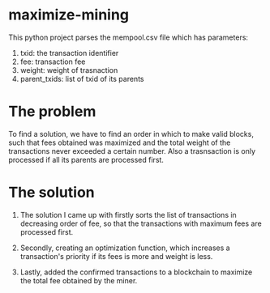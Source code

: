 # maximize-mining

This python project parses the mempool.csv file which has parameters:
1. txid: the transaction identifier
2. fee: transaction fee
3. weight: weight of trasnaction
4. parent_txids: list of txid of its parents

# The problem

To find a solution, we have to find an order in which to make valid blocks, such that fees obtained was maximized and the total weight of the transactions never exceeded a certain number. Also a trasnsaction is only processed if all its parents are processed first.

# The solution

1. The solution I came up with firstly sorts the list of transactions in decreasing order of fee, so that the transactions with maximum fees are processed first.

2. Secondly, creating an optimization function, which increases a transaction's priority if its fees is more and weight is less.

3. Lastly, added the confirmed transactions to a blockchain to maximize the total fee obtained by the miner.
